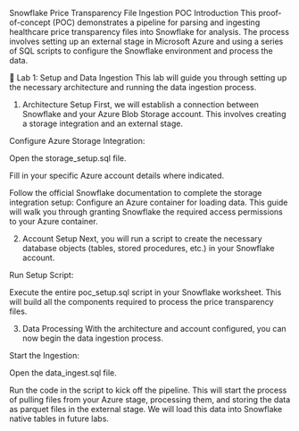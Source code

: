 Snowflake Price Transparency File Ingestion POC
Introduction
This proof-of-concept (POC) demonstrates a pipeline for parsing and ingesting healthcare price transparency files into Snowflake for analysis. The process involves setting up an external stage in Microsoft Azure and using a series of SQL scripts to configure the Snowflake environment and process the data.

🧪 Lab 1: Setup and Data Ingestion
This lab will guide you through setting up the necessary architecture and running the data ingestion process.

1. Architecture Setup
First, we will establish a connection between Snowflake and your Azure Blob Storage account. This involves creating a storage integration and an external stage.

Configure Azure Storage Integration:

Open the storage_setup.sql file.

Fill in your specific Azure account details where indicated.

Follow the official Snowflake documentation to complete the storage integration setup: Configure an Azure container for loading data. This guide will walk you through granting Snowflake the required access permissions to your Azure container.

2. Account Setup
Next, you will run a script to create the necessary database objects (tables, stored procedures, etc.) in your Snowflake account.

Run Setup Script:

Execute the entire poc_setup.sql script in your Snowflake worksheet. This will build all the components required to process the price transparency files.

3. Data Processing
With the architecture and account configured, you can now begin the data ingestion process.

Start the Ingestion:

Open the data_ingest.sql file.

Run the code in the script to kick off the pipeline. This will start the process of pulling files from your Azure stage, processing them, and storing the data as parquet files in the external stage. We will load this data into Snowflake native tables in future labs. 